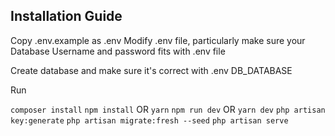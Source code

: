 ## Installation Guide

Copy .env.example as .env
Modify .env file, particularly make sure your Database Username and password fits with .env file

Create database and make sure it's correct with .env DB_DATABASE

Run

`composer install`
`npm install` OR `yarn`
`npm run dev` OR `yarn dev`
`php artisan key:generate`
`php artisan migrate:fresh --seed`
`php artisan serve`


